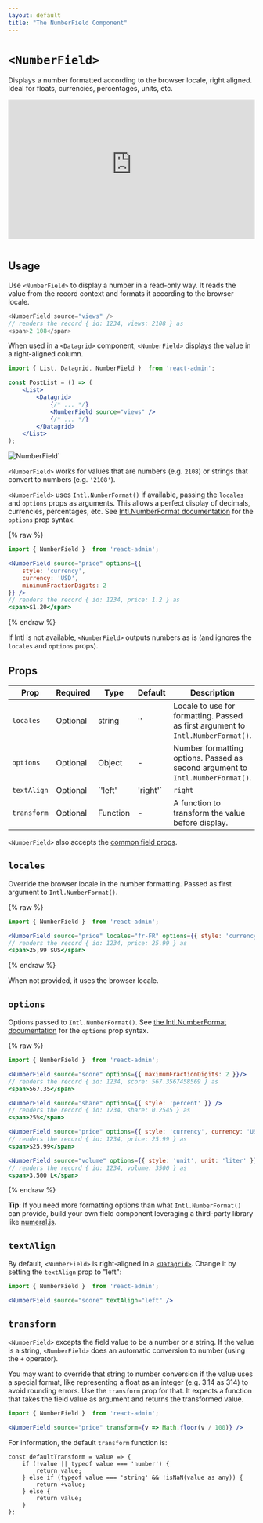 ```yaml
---
layout: default
title: "The NumberField Component"
---
```


# `<NumberField>`

Displays a number formatted according to the browser locale, right aligned. Ideal for floats, currencies, percentages, units, etc.

<iframe src="https://www.youtube-nocookie.com/embed/StCR3gB7nKU" title="YouTube video player" frameborder="0" allow="accelerometer; autoplay; clipboard-write; encrypted-media; gyroscope; picture-in-picture; web-share" allowfullscreen style="aspect-ratio: 16 / 9;width:100%;margin-bottom:1em;"></iframe>

## Usage

Use `<NumberField>` to display a number in a read-only way. It reads the value from the record context and formats it according to the browser locale.

```js
<NumberField source="views" />
// renders the record { id: 1234, views: 2108 } as
<span>2 108</span>
```


When used in a `<Datagrid>` component, `<NumberField>` displays the value in a right-aligned column.

```jsx
import { List, Datagrid, NumberField }  from 'react-admin';

const PostList = () => (
    <List>
        <Datagrid>
            {/* ... */}
            <NumberField source="views" />
            {/* ... */}
        </Datagrid>
    </List>
);
```

![NumberField](./img/number-field.webp)`

`<NumberField>` works for values that are numbers (e.g. `2108`) or strings that convert to numbers (e.g. `'2108'`).

`<NumberField>` uses `Intl.NumberFormat()` if available, passing the `locales` and `options` props as arguments. This allows a perfect display of decimals, currencies, percentages, etc. See [Intl.NumberFormat documentation](https://developer.mozilla.org/en-US/docs/Web/JavaScript/Reference/Global_Objects/Intl/NumberFormat/NumberFormat) for the `options` prop syntax.

{% raw %}
```jsx
import { NumberField }  from 'react-admin';

<NumberField source="price" options={{
    style: 'currency',
    currency: 'USD',
    minimumFractionDigits: 2
}} />
// renders the record { id: 1234, price: 1.2 } as
<span>$1.20</span>
```
{% endraw %}

If Intl is not available, `<NumberField>` outputs numbers as is (and ignores the `locales` and `options` props).

## Props

| Prop        | Required | Type               | Default | Description                                                                      |
| ----------- | -------- | ------------------ | ------- | -------------------------------------------------------------------------------- |
| `locales`   | Optional | string             | ''      | Locale to use for formatting. Passed as first argument to `Intl.NumberFormat()`. |
| `options`   | Optional | Object             | -       | Number formatting options. Passed as second argument to `Intl.NumberFormat()`.   |
| `textAlign` | Optional | `'left' | 'right'` | `right` | Text alignment in a Datagrid                                                     |
| `transform` | Optional | Function           | -       | A function to transform the value before display.                                |


`<NumberField>` also accepts the [common field props](Fields.md#common-field-props).

## `locales`

Override the browser locale in the number formatting. Passed as first argument to `Intl.NumberFormat()`.

{% raw %}
```jsx
import { NumberField }  from 'react-admin';

<NumberField source="price" locales="fr-FR" options={{ style: 'currency', currency: 'USD' }} />
// renders the record { id: 1234, price: 25.99 } as
<span>25,99 $US</span>
```
{% endraw %}

When not provided, it uses the browser locale.

## `options`

Options passed to `Intl.NumberFormat()`. See [the Intl.NumberFormat documentation](https://developer.mozilla.org/en-US/docs/Web/JavaScript/Reference/Global_Objects/Intl/NumberFormat/NumberFormat) for the `options` prop syntax.

{% raw %}
```jsx
import { NumberField }  from 'react-admin';

<NumberField source="score" options={{ maximumFractionDigits: 2 }}/>
// renders the record { id: 1234, score: 567.3567458569 } as
<span>567.35</span>

<NumberField source="share" options={{ style: 'percent' }} />
// renders the record { id: 1234, share: 0.2545 } as
<span>25%</span>

<NumberField source="price" options={{ style: 'currency', currency: 'USD' }} />
// renders the record { id: 1234, price: 25.99 } as
<span>$25.99</span>

<NumberField source="volume" options={{ style: 'unit', unit: 'liter' }} />
// renders the record { id: 1234, volume: 3500 } as
<span>3,500 L</span>
```
{% endraw %}

**Tip**: If you need more formatting options than what `Intl.NumberFormat()` can provide, build your own field component leveraging a third-party library like [numeral.js](http://numeraljs.com/).

## `textAlign`

By default, `<NumberField>` is right-aligned in a [`<Datagrid>`](Datagrid.md). Change it by setting the `textAlign` prop to "left":

```jsx
import { NumberField }  from 'react-admin';

<NumberField source="score" textAlign="left" />
```

## `transform`

`<NumberField>` excepts the field value to be a number or a string. If the value is a string, `<NumberField>` does an automatic conversion to number (using the `+` operator).

You may want to override that string to number conversion if the value uses a special format, like representing a float as an integer (e.g. 3.14 as 314) to avoid rounding errors. Use the `transform` prop for that. It expects a function that takes the field value as argument and returns the transformed value.

```jsx
import { NumberField }  from 'react-admin';

<NumberField source="price" transform={v => Math.floor(v / 100)} />
```

For information, the default `transform` function is:

```tsx
const defaultTransform = value => {
    if (!value || typeof value === 'number') {
        return value;
    } else if (typeof value === 'string' && !isNaN(value as any)) {
        return +value;
    } else {
        return value;
    }
};
```
